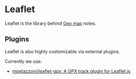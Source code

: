 # Leaflet
Leaflet is the library behind [Geo map](../../Note%20Types/Collections/Geo%20Map%20View.md) notes.

## Plugins

Leaflet is also highly customizable via external plugins.

Currently we use:

*   [mpetazzoni/leaflet-gpx: A GPX track plugin for Leaflet.js](https://github.com/mpetazzoni/leaflet-gpx)